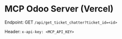 # MCP Odoo Server (Vercel)

Endpoint:
GET `/api/get_ticket_chatter?ticket_id=<id>`

Header:
`x-api-key: <MCP_API_KEY>`